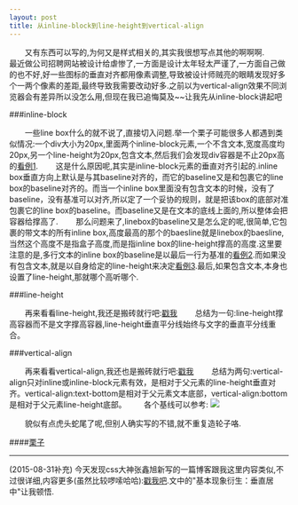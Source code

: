 ```yaml
---
layout: post
title: 从inline-block到line-height到vertical-align
---
```


&ensp;&ensp;&ensp;&ensp;又有东西可以写的,为何又是样式相关的,其实我很想写点其他的啊啊啊.
&ensp;&ensp;&ensp;&ensp;最近做公司招聘网站被设计给虐惨了,一方面是设计太年轻太严谨了,一方面自己做的也不好,好一些图标的垂直对齐都用像素调整,导致被设计师贼亮的眼睛发现好多个一两个像素的差距,最终导致我需要改动好多.之前以为vertical-align效果不同浏览器会有差异所以没怎么用,但现在我已追悔莫及~~让我先从inline-block讲起吧

###inline-block

&ensp;&ensp;&ensp;&ensp;一些line box什么的就不说了,直接切入问题.举一个栗子可能很多人都遇到类似情况:一个div大小为20px,里面两个inline-block元素,一个不含文本,宽度高度均20px,另一个line-height为20px,包含文本,然后我们会发现div容器是不止20px高的[看例1](#eg-link).
&ensp;&ensp;&ensp;&ensp;这是什么原因呢,其实是inline-block元素的垂直对齐引起的.inline box垂直方向上默认是与其baseline对齐的，而它的baseline又是和包裹它的line box的baseline对齐的。而当一个inline box里面没有包含文本的时候，没有了baseline，没有基准可以对齐,所以定了一个妥协的规则，就是把该box的底部对准包裹它的line box的baseline。而baseline又是在文本的底线上面的,所以整体会把容器给撑高了.
&ensp;&ensp;&ensp;&ensp;那么问题来了,linebox的baseline又是怎么定的呢,很简单,它包裹的带文本的所有inline box,高度最高的那个的baesline就是linebox的baesline,当然这个高度不是指盒子高度,而是指inline box的line-height撑高的高度.这里要注意的是,多行文本的inline box的baseline是以最后一行为基准的[看例2](#eg-link).而如果没有包含文本,就是以自身给定的line-height来决定[看例3](#eg-link).最后,如果包含文本,本身也设置了line-height,那就哪个高听哪个.

###line-height

&ensp;&ensp;&ensp;&ensp;再来看看line-height,我还是搬砖就行吧:[戳我](http://www.zhangxinxu.com/wordpress/2009/11/css%E8%A1%8C%E9%AB%98line-height%E7%9A%84%E4%B8%80%E4%BA%9B%E6%B7%B1%E5%85%A5%E7%90%86%E8%A7%A3%E5%8F%8A%E5%BA%94%E7%94%A8/)
&ensp;&ensp;&ensp;&ensp;总结为一句:line-height撑高容器而不是文字撑高容器,line-height垂直平分线始终与文字的垂直平分线重合。

###vertical-align

&ensp;&ensp;&ensp;&ensp;再来看看vertical-align,我还也是搬砖就行吧:[戳我](http://www.zhangxinxu.com/wordpress/2010/05/%E6%88%91%E5%AF%B9css-vertical-align%E7%9A%84%E4%B8%80%E4%BA%9B%E7%90%86%E8%A7%A3%E4%B8%8E%E8%AE%A4%E8%AF%86%EF%BC%88%E4%B8%80%EF%BC%89/)
&ensp;&ensp;&ensp;&ensp;总结为两句:vertical-align只对inline或inline-block元素有效，是相对于父元素的line-height垂直对齐。vertical-align:text-bottom是相对于父元素文本底部，vertical-align:bottom是相对于父元素line-height底部。
&ensp;&ensp;&ensp;&ensp;各个基线可以参考:
<img src="http://2.bp.blogspot.com/-sthQ7pdqw0k/UENQUh1ei-I/AAAAAAAAALk/jb1Ir8dAF6o/s400/Vertical%2BAlign_crop.png">

&ensp;&ensp;&ensp;&ensp;貌似有点虎头蛇尾了呢,但别人确实写的不错,就不重复造轮子咯.

####<a href="http://jsfiddle.net/plusice/wg08hfmq/2/" id="eg-link">栗子</a>

***
(2015-08-31补充)
今天发现css大神张鑫旭新写的一篇博客跟我这里内容类似,不过很详细,内容更多(虽然比较啰嗦哈哈):<a href="http://jsfiddle.net/plusice/wg08hfmq/2/" id="eg-link">戳我吧</a>.文中的"基本现象衍生：垂直居中"让我顿悟.

